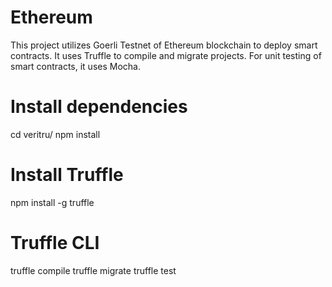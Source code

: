 # Ethereum
This project utilizes Goerli Testnet of Ethereum blockchain to deploy smart contracts. It uses Truffle to compile and migrate projects. For unit testing of smart contracts, it uses Mocha.

# Install dependencies
cd veritru/
npm install

# Install Truffle
npm install -g truffle

# Truffle CLI
truffle compile
truffle migrate
truffle test
